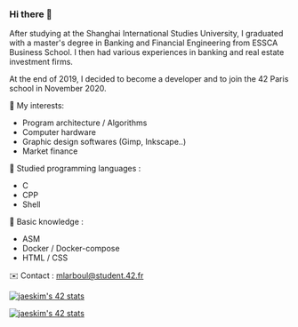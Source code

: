 ### Hi there 👋

After studying at the Shanghai International Studies University, I graduated with a master's degree in Banking and Financial Engineering from ESSCA Business School.
I then had various experiences in banking and real estate investment firms.

At the end of 2019, I decided to become a developer and to join the 42 Paris school in November 2020.

🧐 My interests: 
- Program architecture / Algorithms
- Computer hardware
- Graphic design softwares (Gimp, Inkscape..)
- Market finance

🧠 Studied programming languages : 
- C
- CPP
- Shell

🌱 Basic knowledge :
- ASM
- Docker / Docker-compose
- HTML / CSS

✉️ Contact :
mlarboul@student.42.fr

[![jaeskim's 42 stats](https://badge42.herokuapp.com/api/stats/mlarboul?privacyEmail=true&privacyName=true)](https://github.com/UnDesSix)

[![jaeskim's 42 stats](https://badge42.herokuapp.com/api/stats/mlarboul?cursus=C%20Piscine&privacyEmail=true&privacyName=true)](https://github.com/UnDesSix)
